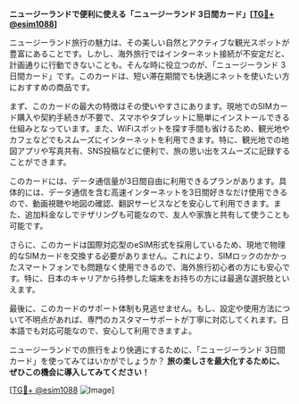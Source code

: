 **ニュージーランドで便利に使える「ニュージーランド 3日間カード」[[TG💪+ @esim1088](https://t.me/s/esim1088)]**

ニュージーランド旅行の魅力は、その美しい自然とアクティブな観光スポットが豊富にあることです。しかし、海外旅行ではインターネット接続が不安定だと、計画通りに行動できないことも。そんな時に役立つのが、「ニュージーランド 3日間カード」です。このカードは、短い滞在期間でも快適にネットを使いたい方におすすめの商品です。

まず、このカードの最大の特徴はその使いやすさにあります。現地でのSIMカード購入や契約手続きが不要で、スマホやタブレットに簡単にインストールできる仕組みとなっています。また、WiFiスポットを探す手間も省けるため、観光地やカフェなどでもスムーズにインターネットを利用できます。特に、観光地での地図アプリや写真共有、SNS投稿などに便利で、旅の思い出をスムーズに記録することができます。

このカードには、データ通信量が3日間自由に利用できるプランがあります。具体的には、データ通信を含む高速インターネットを3日間好きなだけ使用できるので、動画視聴や地図の確認、翻訳サービスなどを安心して利用できます。また、追加料金なしでテザリングも可能なので、友人や家族と共有して使うことも可能です。

さらに、このカードは国際対応型のeSIM形式を採用しているため、現地で物理的なSIMカードを交換する必要がありません。これにより、SIMロックのかかったスマートフォンでも問題なく使用できるので、海外旅行初心者の方にも安心です。特に、日本のキャリアから持参した端末をお持ちの方には最適な選択肢といえます。

最後に、このカードのサポート体制も見逃せません。もし、設定や使用方法について不明点があれば、専門のカスタマーサポートが丁寧に対応してくれます。日本語でも対応可能なので、安心して利用できますよ。

ニュージーランドでの旅行をより快適にするために、「ニュージーランド 3日間カード」を使ってみてはいかがでしょうか？ **旅の楽しさを最大化するために、ぜひこの機会に導入してみてください！**

[[TG💪+ @esim1088](https://t.me/s/esim1088) ![Image](https://i.postimg.cc/Y0z9fWf4/image.png)]
